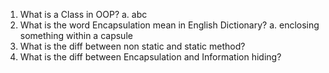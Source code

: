 1. What is a Class in OOP?
     a. abc
3. What is the word Encapsulation mean in English Dictionary?
        a. enclosing something within a capsule
5. What is the diff between non static and static method?
6. What is the diff between Encapsulation and Information hiding?
